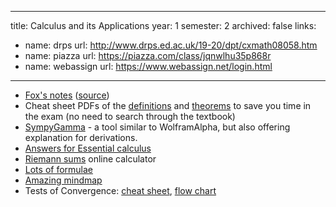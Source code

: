 
---
title: Calculus and its Applications
year: 1
semester: 2
archived: false
links:
  - name: drps
    url: http://www.drps.ed.ac.uk/19-20/dpt/cxmath08058.htm
  - name: piazza
    url: https://piazza.com/class/jqnwlhu35p868r
  - name: webassign
    url: https://www.webassign.net/login.html

---

- [Fox's notes](/static/year1/cap_reference.pdf) ([source](https://github.com/aptgetmoo/cap))
- Cheat sheet PDFs of the [definitions](/drive?next=1UXuWJupUwL2aSPcDRWroDzdB2AJecDXv) and [theorems](/drive?next=1-hBc0-HDryIddgAXvuInseQ_x-bsAarR) to save you time in the exam (no need to search through the textbook)
- [SympyGamma](http://www.sympygamma.com/) - a tool similar to WolframAlpha, but also offering explanation for derivations. 
- [Answers for Essential calculus](http://slader.com/textbook/9781133112280-stewart-essential-calculus-early-transcendentals-2nd-edition/)
- [Riemann sums](https://www.desmos.com/calculator/tgyr42ezjq) online calculator
- [Lots of formulae](http://mei.org.uk/files/pdf/formula_book_mf2.pdf)
- [Amazing mindmap](/static/year1/HL_Calculus_Option_Mind_Map.compressed.pdf)
- Tests of Convergence: [cheat sheet](http://www.toomey.org/tutor/harolds_cheat_sheets/Harolds_Series_Convergence_Tests_Cheat_Sheet_2016.pdf), [flow chart](https://www.studystandard.com/document/21574/preview)

<!--
-   If you bought your book second-hand, you will need to buy a
    WebAssign code.
    - First [enroll here](https://www.webassign.net/v4cgi/selfenroll/classkey.html).
    - You can get the class key from [here](https://www.learn.ed.ac.uk/bbcswebdav/pid-2194925-dt-content-rid-4176382_1/courses/MATH080582016-7SV1SEM2/syllabus-CAP2017%281%29.pdf). Make sure you're already logged into Learn before clicking that link.
    - The class key is EVERYTHING on the line with the numbers (the institution code does not contain numbers)
    - To buy a WebAssign code, go into Blackwell's and ask the desk at the back (on the education floor) for a WebAssign code.
      - If you try to buy it online through the system, the code will cost $$$ (yes, three digits).
      - In store it costs £30.
    - **You can use the WebAssign system for free during the first two weeks before it asks you for the code.**
    - When you try to log in, it will ask for a code or ask you if you want to continue the trial. That's where you enter the code.
-->
